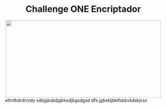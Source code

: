 <html>
<body>
<div align= center>
<h1>Challenge ONE Encriptador</h1>

<img src="https://user-images.githubusercontent.com/11521135/213364800-0c299a33-9686-45fb-9867-aaed2c06f25f.gif" width="500" height="250">
</div>
</body>
</html>
ethrthdrdrnrdy
sdkjgbskdjgbksdjbgsdgsd
dfk.jgbskljbklfskbvkdskjvsv
